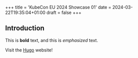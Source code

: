 +++
title = 'KubeCon EU 2024 Showcase 01'
date = 2024-03-22T19:35:04+01:00
draft = false
+++

## Introduction

This is **bold** text, and this is *emphasized* text.

Visit the [Hugo](https://gohugo.io) website!
